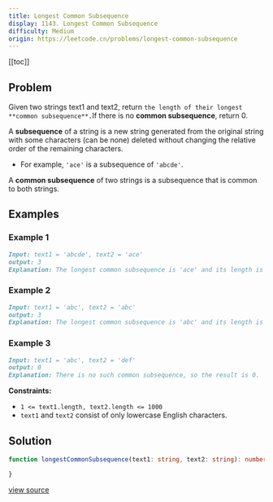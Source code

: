 ```yaml
---
title: Longest Common Subsequence
display: 1143. Longest Common Subsequence
difficulty: Medium
origin: https://leetcode.cn/problems/longest-common-subsequence
---
```


[[toc]]

## Problem

Given two strings text1 and text2, return `the length of their longest **common subsequence**.`If there is no **common subsequence**, return 0.

A **subsequence** of a string is a new string generated from the original string with some characters (can be none) deleted without changing the relative order of the remaining characters.

- For example, <code>'ace'</code> is a subsequence of <code>'abcde'</code>.

A **common subsequence** of two strings is a subsequence that is common to both strings.

## Examples

### Example 1

```md
Input: text1 = 'abcde', text2 = 'ace'
output: 3
Explanation: The longest common subsequence is 'ace' and its length is 3.
```

### Example 2

```md
Input: text1 = 'abc', text2 = 'abc'
output: 3
Explanation: The longest common subsequence is 'abc' and its length is 3.
```

### Example 3

```md
Input: text1 = 'abc', text2 = 'def'
output: 0
Explanation: There is no such common subsequence, so the result is 0.
```

**Constraints:**

- <code>1 &lt;= text1.length, text2.length &lt;= 1000</code>
- <code>text1</code> and <code>text2</code> consist of only lowercase English characters.

## Solution

```ts
function longestCommonSubsequence(text1: string, text2: string): number {

}
```

[view source](https://leetcode.cn/problems/longest-common-subsequence)
